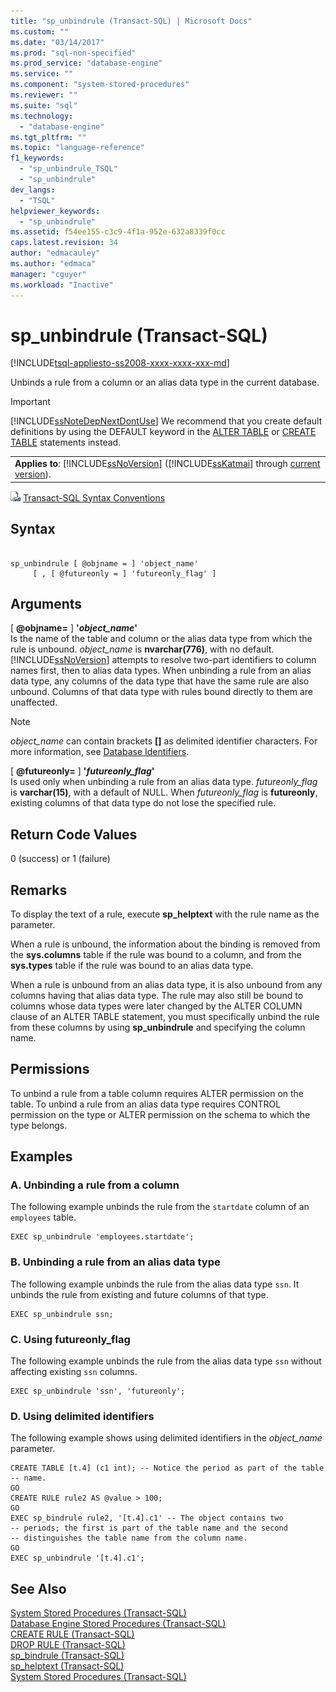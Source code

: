 ```yaml
---
title: "sp_unbindrule (Transact-SQL) | Microsoft Docs"
ms.custom: ""
ms.date: "03/14/2017"
ms.prod: "sql-non-specified"
ms.prod_service: "database-engine"
ms.service: ""
ms.component: "system-stored-procedures"
ms.reviewer: ""
ms.suite: "sql"
ms.technology: 
  - "database-engine"
ms.tgt_pltfrm: ""
ms.topic: "language-reference"
f1_keywords: 
  - "sp_unbindrule_TSQL"
  - "sp_unbindrule"
dev_langs: 
  - "TSQL"
helpviewer_keywords: 
  - "sp_unbindrule"
ms.assetid: f54ee155-c3c9-4f1a-952e-632a8339f0cc
caps.latest.revision: 34
author: "edmacauley"
ms.author: "edmaca"
manager: "cguyer"
ms.workload: "Inactive"
---
```

# sp_unbindrule (Transact-SQL)
[!INCLUDE[tsql-appliesto-ss2008-xxxx-xxxx-xxx-md](../../includes/tsql-appliesto-ss2008-xxxx-xxxx-xxx-md.md)]

  Unbinds a rule from a column or an alias data type in the current database.  
  
> [!IMPORTANT]  
>  [!INCLUDE[ssNoteDepNextDontUse](../../includes/ssnotedepnextdontuse-md.md)] We recommend that you create default definitions by using the DEFAULT keyword in the [ALTER TABLE](../../t-sql/statements/alter-table-transact-sql.md) or [CREATE TABLE](../../t-sql/statements/create-table-transact-sql.md) statements instead.  
  
||  
|-|  
|**Applies to**: [!INCLUDE[ssNoVersion](../../includes/ssnoversion-md.md)] ([!INCLUDE[ssKatmai](../../includes/sskatmai-md.md)] through [current version](http://go.microsoft.com/fwlink/p/?LinkId=299658)).|  
  
 ![Topic link icon](../../database-engine/configure-windows/media/topic-link.gif "Topic link icon") [Transact-SQL Syntax Conventions](../../t-sql/language-elements/transact-sql-syntax-conventions-transact-sql.md)  
  
## Syntax  
  
```  
  
sp_unbindrule [ @objname = ] 'object_name'   
     [ , [ @futureonly = ] 'futureonly_flag' ]  
```  
  
## Arguments  
 [ **@objname=** ] **'***object_name***'**  
 Is the name of the table and column or the alias data type from which the rule is unbound. *object_name* is **nvarchar(776)**, with no default. [!INCLUDE[ssNoVersion](../../includes/ssnoversion-md.md)] attempts to resolve two-part identifiers to column names first, then to alias data types. When unbinding a rule from an alias data type, any columns of the data type that have the same rule are also unbound. Columns of that data type with rules bound directly to them are unaffected.  
  
> [!NOTE]  
>  *object_name* can contain brackets **[]** as delimited identifier characters. For more information, see [Database Identifiers](../../relational-databases/databases/database-identifiers.md).  
  
 [ **@futureonly=** ] **'***futureonly_flag***'**  
 Is used only when unbinding a rule from an alias data type. *futureonly_flag* is **varchar(15)**, with a default of NULL. When *futureonly_flag* is **futureonly**, existing columns of that data type do not lose the specified rule.  
  
## Return Code Values  
 0 (success) or 1 (failure)  
  
## Remarks  
 To display the text of a rule, execute **sp_helptext** with the rule name as the parameter.  
  
 When a rule is unbound, the information about the binding is removed from the **sys.columns** table if the rule was bound to a column, and from the **sys.types** table if the rule was bound to an alias data type.  
  
 When a rule is unbound from an alias data type, it is also unbound from any columns having that alias data type. The rule may also still be bound to columns whose data types were later changed by the ALTER COLUMN clause of an ALTER TABLE statement, you must specifically unbind the rule from these columns by using **sp_unbindrule** and specifying the column name.  
  
## Permissions  
 To unbind a rule from a table column requires ALTER permission on the table. To unbind a rule from an alias data type requires CONTROL permission on the type or ALTER permission on the schema to which the type belongs.  
  
## Examples  
  
### A. Unbinding a rule from a column  
 The following example unbinds the rule from the `startdate` column of an `employees` table.  
  
```  
EXEC sp_unbindrule 'employees.startdate';  
```  
  
### B. Unbinding a rule from an alias data type  
 The following example unbinds the rule from the alias data type `ssn`. It unbinds the rule from existing and future columns of that type.  
  
```  
EXEC sp_unbindrule ssn;  
```  
  
### C. Using futureonly_flag  
 The following example unbinds the rule from the alias data type `ssn` without affecting existing `ssn` columns.  
  
```  
EXEC sp_unbindrule 'ssn', 'futureonly';  
```  
  
### D. Using delimited identifiers  
 The following example shows using delimited identifiers in the *object_name* parameter.  
  
```  
CREATE TABLE [t.4] (c1 int); -- Notice the period as part of the table   
-- name.  
GO  
CREATE RULE rule2 AS @value > 100;  
GO  
EXEC sp_bindrule rule2, '[t.4].c1' -- The object contains two   
-- periods; the first is part of the table name and the second   
-- distinguishes the table name from the column name.  
GO  
EXEC sp_unbindrule '[t.4].c1';  
```  
  
## See Also  
 [System Stored Procedures &#40;Transact-SQL&#41;](../../relational-databases/system-stored-procedures/system-stored-procedures-transact-sql.md)   
 [Database Engine Stored Procedures &#40;Transact-SQL&#41;](../../relational-databases/system-stored-procedures/database-engine-stored-procedures-transact-sql.md)   
 [CREATE RULE &#40;Transact-SQL&#41;](../../t-sql/statements/create-rule-transact-sql.md)   
 [DROP RULE &#40;Transact-SQL&#41;](../../t-sql/statements/drop-rule-transact-sql.md)   
 [sp_bindrule &#40;Transact-SQL&#41;](../../relational-databases/system-stored-procedures/sp-bindrule-transact-sql.md)   
 [sp_helptext &#40;Transact-SQL&#41;](../../relational-databases/system-stored-procedures/sp-helptext-transact-sql.md)   
 [System Stored Procedures &#40;Transact-SQL&#41;](../../relational-databases/system-stored-procedures/system-stored-procedures-transact-sql.md)  
  
  
